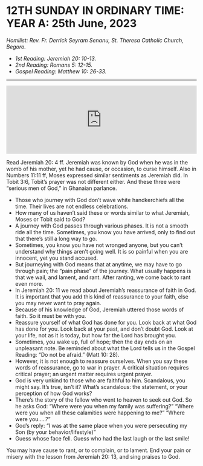 # 12TH SUNDAY IN ORDINARY TIME: YEAR A: 25th June, 2023
_Homilist: Rev. Fr. Derrick Seyram Senanu, St. Theresa Catholic Church, Begoro._

- _1st Reading: Jeremiah 20: 10-13._
- _2nd Reading: Romans 5: 12-15._
- _Gospel Reading: Matthew 10: 26-33._

---
<iframe src="https://podcasters.spotify.com/pod/show/sbcclashibi/embed/episodes/Sermons-at-Bakhita-11th-Sunday-in-Ordinary-Time-Year-A---Rev--Fr--Derrick-Seyram-Senanu-e26686d" height="180px" width="100%" frameborder="0" scrolling="no"></iframe>

Read Jeremiah 20: 4 ff. Jeremiah was known by God when he was in the womb of his mother, yet he had cause, or occasion, to curse himself.
Also in Numbers 11:11 ff, Moses expressed similar sentiments as Jeremiah did. In Tobit 3:6, Tobit’s prayer was not different either. And these three were “serious men of God,” in Ghanaian parlance.

- Those who journey with God don’t wave white handkerchiefs all the time. Their lives are not endless celebrations.
- How many of us haven’t said these or words similar to what Jeremiah, Moses or Tobit said to God?
- A journey with God passes through various phases. It is not a smooth ride all the time. Sometimes, you know you have arrived, only to find out that there’s still a long way to go.
- Sometimes, you know you have not wronged anyone, but you can’t understand why things aren’t going well. It is so painful when you are innocent, yet you stand accused.
- But journeying with God means that at anytime, we may have to go through pain; the “pain phase” of the journey. What usually happens is that we wail, and lament, and rant. After ranting, we come back to rant even more.
- In Jeremiah 20: 11 we read about Jeremiah’s reassurance of faith in God. It is important that you add this kind of reassurance to your faith, else you may never want to pray again.  
- Because of his knowledge of God, Jeremiah uttered those words of faith. So it must be with you. 
- Reassure yourself of what God has done for you. Look back at what God has done for you. Look back at your past, and don’t doubt God. Look at your life, not as it is today, but how far the Lord has brought you.
- Sometimes, you wake up, full of hope; then the day ends on an unpleasant note. Be reminded about what the Lord tells us in the Gospel Reading: “Do not be afraid.” (Matt 10: 28). 
- However, it is not enough to reassure ourselves. When you say these words of reassurance, go to war in prayer. A critical situation requires critical prayer; an urgent matter requires urgent prayer.
- God is very unkind to those who are faithful to him. Scandalous, you might say. It’s true, isn’t it? What’s scandalous: the statement, or your perception of how God works?
- There’s the story of the fellow who went to heaven to seek out God. So he asks God: “Where were you when my family was suffering?” “Where were you when all these calamities were happening to me?” ”Where were you…..?”
- God’s reply: “I was at the same place when you were persecuting my Son (by your behavior/lifestyle)”
- Guess whose face fell. Guess who had the last laugh or the last smile!

You may have cause to rant, or to complain, or to lament. End your pain or misery with the lesson from Jeremiah 20: 13, and sing praises to God.
